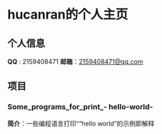 # hucanran的个人主页
## 个人信息
**QQ**  :  2159408471
**邮箱**：2159408471@qq.com

## 项目

### Some_programs_for_print_- hello-world-

**简介**：一些编程语言打印““hello world”的示例即解释

